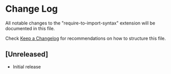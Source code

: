 # Change Log

All notable changes to the "require-to-import-syntax" extension will be documented in this file.

Check [Keep a Changelog](http://keepachangelog.com/) for recommendations on how to structure this file.

## [Unreleased]

- Initial release